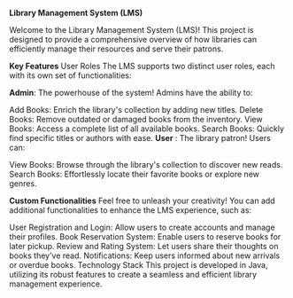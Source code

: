 **Library Management System (LMS)**

Welcome to the Library Management System (LMS)! This project is designed to provide a comprehensive overview of how libraries can efficiently manage their resources and serve their patrons.

**Key Features**
User Roles
The LMS supports two distinct user roles, each with its own set of functionalities:

**Admin**: The powerhouse of the system! Admins have the ability to:

Add Books: Enrich the library's collection by adding new titles.
Delete Books: Remove outdated or damaged books from the inventory.
View Books: Access a complete list of all available books.
Search Books: Quickly find specific titles or authors with ease.
**User** : The library patron! Users can:

View Books: Browse through the library's collection to discover new reads.
Search Books: Effortlessly locate their favorite books or explore new genres.

**Custom Functionalities**
Feel free to unleash your creativity! You can add additional functionalities to enhance the LMS experience, such as:

User Registration and Login: Allow users to create accounts and manage their profiles.
Book Reservation System: Enable users to reserve books for later pickup.
Review and Rating System: Let users share their thoughts on books they’ve read.
Notifications: Keep users informed about new arrivals or overdue books.
Technology Stack
This project is developed in Java, utilizing its robust features to create a seamless and efficient library management experience.
